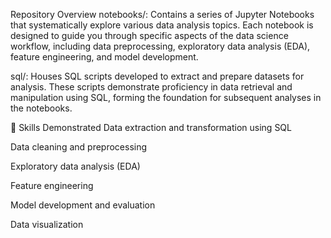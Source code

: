  Repository Overview
notebooks/: Contains a series of Jupyter Notebooks that systematically explore various data analysis topics. Each notebook is designed to guide you through specific aspects of the data science workflow, including data preprocessing, exploratory data analysis (EDA), feature engineering, and model development.

sql/: Houses SQL scripts developed to extract and prepare datasets for analysis. These scripts demonstrate proficiency in data retrieval and manipulation using SQL, forming the foundation for subsequent analyses in the notebooks.

🧠 Skills Demonstrated
Data extraction and transformation using SQL

Data cleaning and preprocessing

Exploratory data analysis (EDA)

Feature engineering

Model development and evaluation

Data visualization

